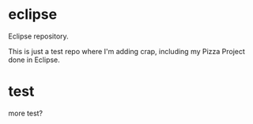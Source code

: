 eclipse
=======

Eclipse repository.

This is just a test repo where I'm adding crap, including my Pizza Project done in Eclipse.

test
====

more test?

